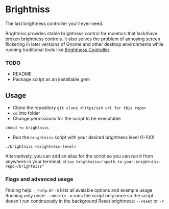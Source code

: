 # Brightniss
The last brightness controller you'll ever need.

Brightniss provides stable brightness control for monitors that lack/have broken brightness controls. It also solves the problem of annoying screen flickering in later versions of Gnome and other desktop environments while running traditional tools like [Brightness Controller](https://github.com/lordamit/Brightness).

### TODO
- README
- Package script as an installable gem

## Usage
- Clone the repository `git clone <https/ssh url for this repo>`
- `cd` into folder
- Change permissions for the script to be executable
```
chmod +x brightniss
```
- Run the `brightniss` script with your desired brightness level (1-100)
```
./brightniss <brightness-level>
```

Alternatively, you can add an alias for the script so you can run it from anywhere in your terminal.
`alias brightniss="<path-to-your-brightniss-repo>/brightniss"`

### Flags and advanced usage

Finding help: `--help` or `-h` lists all avalable options and example usage
Running only once: `--once` or `-o` runs the script only once so the script doesn't run continuously in the background
Reset brightness: `--reset` or `-r`
